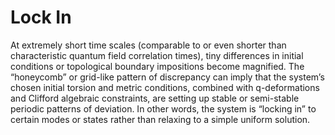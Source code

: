 # Lock In
At extremely short time scales (comparable to or even shorter than characteristic quantum field correlation times), tiny differences in initial conditions or topological boundary impositions become magnified. The “honeycomb” or grid-like pattern of discrepancy can imply that the system’s chosen initial torsion and metric conditions, combined with q-deformations and Clifford algebraic constraints, are setting up stable or semi-stable periodic patterns of deviation. In other words, the system is “locking in” to certain modes or states rather than relaxing to a simple uniform solution.